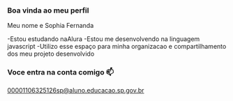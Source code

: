 ### Boa vinda ao meu perfil

Meu nome e Sophia Fernanda

-Estou estudando naAlura
-Estou me desenvolvendo na linguagem javascript
-Utilizo esse espaço para minha organizacao e compartilhamento dos meu projeto desenvolvido 

### Voce entra na conta comigo 📫

00001106325126sp@aluno.educacao.sp.gov.br
